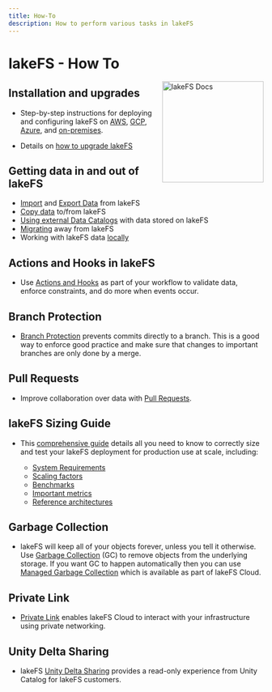 ```yaml
---
title: How-To
description: How to perform various tasks in lakeFS
---
```


# lakeFS - How To

<img src="/assets/img/docs_logo.png" alt="lakeFS Docs" width=200 style="float: right; margin: 0 0 10px 10px;"/>


## Installation and upgrades

* Step-by-step instructions for deploying and configuring lakeFS on [AWS](deploy/aws.md), [GCP](deploy/gcp.md), [Azure](deploy/azure.md), and [on-premises](deploy/onprem.md). 

* Details on [how to upgrade lakeFS](deploy/upgrade.md)

## Getting data in and out of lakeFS

* [Import](import.md) and [Export Data](export.md) from lakeFS
* [Copy data](copying.md) to/from lakeFS
* [Using external Data Catalogs](catalog_exports.md) with data stored on lakeFS
* [Migrating](migrate-away.md) away from lakeFS
* Working with lakeFS data [locally](local-checkouts.md)

## Actions and Hooks in lakeFS

* Use [Actions and Hooks](hooks/index.md) as part of your workflow to validate data, enforce constraints, and do more when events occur.

## Branch Protection

* [Branch Protection](protect-branches.md) prevents commits directly to a branch. This is a good way to enforce good practice and make sure that changes to important branches are only done by a merge.

## Pull Requests

* Improve collaboration over data with [Pull Requests](pull-requests.md).

## lakeFS Sizing Guide

* This [comprehensive guide](sizing-guide.md) details all you need to know to correctly size and test your lakeFS deployment for production use at scale, including: 

    * [System Requirements](sizing-guide.md#system-requirements)
    * [Scaling factors](sizing-guide.md#scaling-factors)
    * [Benchmarks](sizing-guide.md#benchmarks)
    * [Important metrics](sizing-guide.md#important-metrics)
    * [Reference architectures](sizing-guide.md#reference-architectures)

## Garbage Collection

* lakeFS will keep all of your objects forever, unless you tell it otherwise. Use [Garbage Collection](garbage-collection/gc.md) (GC) to remove objects from the underlying storage.
    If you want GC to happen automatically then you can use [Managed Garbage Collection](garbage-collection/managed-gc.md) which is available as part of lakeFS Cloud.

## Private Link

* [Private Link](private-link.md) enables lakeFS Cloud to interact with your infrastructure using private networking.

## Unity Delta Sharing

* lakeFS [Unity Delta Sharing](unity-delta-sharing.md) provides a read-only experience from Unity Catalog for lakeFS customers.
